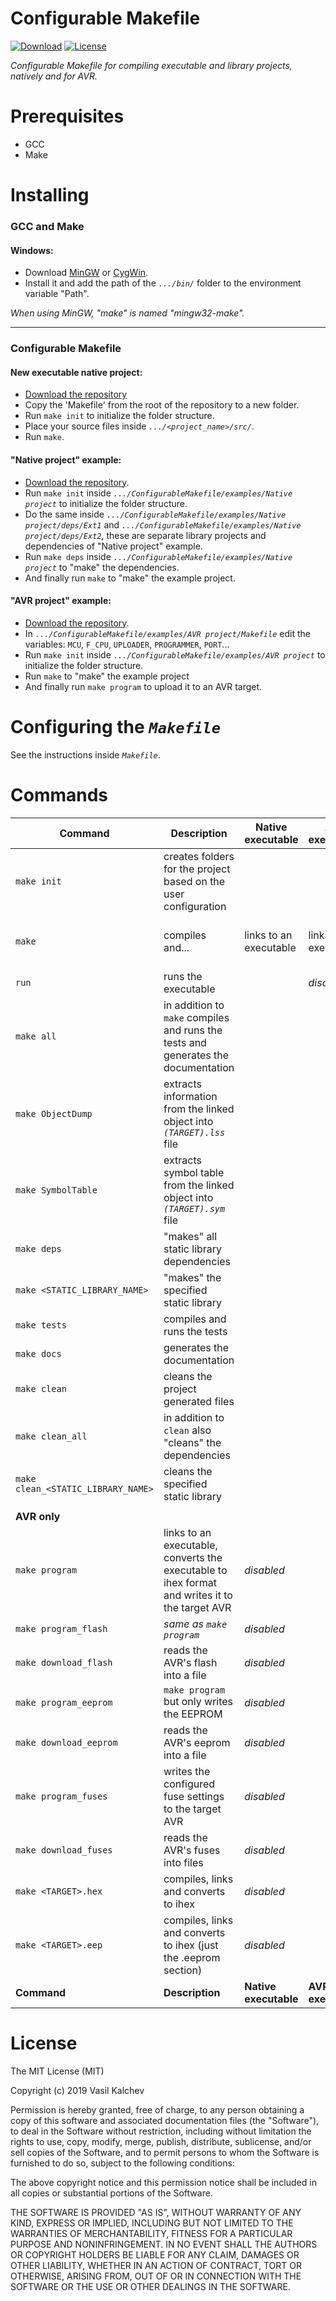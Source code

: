 Configurable Makefile
=====================

[![Download](https://img.shields.io/badge/download-master_branch-blue.svg?style=flat&logo=github&logoColor=white)](https://github.com/VaSe7u/ConfigurableMakefile/archive/master.zip)
[![License](https://img.shields.io/badge/license-MIT-lightgrey.svg)](https://opensource.org/licenses/mit-license.php)

*Configurable Makefile for compiling executable and library projects, natively and for AVR.*


Prerequisites
=============
 - GCC
 - Make


Installing
==========
### GCC and Make
#### Windows:
 - Download [MinGW][mingw_home] or [CygWin][cygwin_home].
 - Install it and add the path of the *`.../bin/`* folder to the environment variable "Path".
 
*When using MinGW, "make" is named "mingw32-make".*

---

### Configurable Makefile
#### New executable native project:
 - [Download the repository][download_repo]
 - Copy the 'Makefile' from the root of the repository to a new folder.
 - Run `make init` to initialize the folder structure.
 - Place your source files inside *`.../<project_name>/src/`*.
 - Run `make`.

#### "Native project" example:
 - [Download the repository][download_repo].
 - Run `make init` inside *`.../ConfigurableMakefile/examples/Native project`* to initialize the folder structure.
 - Do the same inside *`.../ConfigurableMakefile/examples/Native project/deps/Ext1`* and *`.../ConfigurableMakefile/examples/Native project/deps/Ext2`*, these are separate library projects and dependencies of "Native project" example.
 - Run `make deps` inside *`.../ConfigurableMakefile/examples/Native project`* to "make" the dependencies.
 - And finally run `make` to "make" the example project.

#### "AVR project" example:
 - [Download the repository][download_repo].
 - In *`.../ConfigurableMakefile/examples/AVR project/Makefile`* edit the variables: `MCU`, `F_CPU`, `UPLOADER`, `PROGRAMMER`, `PORT`...
 - Run `make init` inside *`.../ConfigurableMakefile/examples/AVR project`* to initialize the folder structure.
 - Run `make` to "make" the example project
 - And finally run `make program` to upload it to an AVR target.


Configuring the *`Makefile`*
============================
See the instructions inside *`Makefile`*.


Commands
========
| Command                            | Description                                                                                    | Native executable      | AVR executable         | Library                          |
| ---------------------------------- | ---------------------------------------------------------------------------------------------- | ---------------------- | ---------------------- | -------------------------------- |
| `make init`                        | creates folders for the project based on the user configuration                                |                        |                        |                                  |
| `make`                             | compiles and...                                                                                | links to an executable | links to an executable | creates a static library archive |
| `run`                              | runs the executable                                                                            |                        | *disabled*             | *disabled*                       |
| `make all`                         | in addition to `make` compiles and runs the tests and generates the documentation              |                        |                        |                                  |
| `make ObjectDump`                  | extracts information from the linked object into *`(TARGET).lss`* file                         |                        |                        | *disabled*                       |
| `make SymbolTable`                 | extracts symbol table from the linked object into *`(TARGET).sym`* file                        |                        |                        | *disabled*                       |
| `make deps`                        | "makes" all static library dependencies                                                        |                        |                        |                                  |
| `make <STATIC_LIBRARY_NAME>`       | "makes" the specified static library                                                           |                        |                        |                                  |
| `make tests`                       | compiles and runs the tests                                                                    |                        |                        |                                  |
| `make docs`                        | generates the documentation                                                                    |                        |                        |                                  |
| `make clean`                       | cleans the project generated files                                                             |                        |                        |                                  |
| `make clean_all`                   | in addition to `clean` also "cleans" the dependencies                                          |                        |                        |                                  |
| `make clean_<STATIC_LIBRARY_NAME>` | cleans the specified static library                                                            |                        |                        |                                  |
|                                    |                                                                                                |                        |                        |                                  |
| **AVR only**                       |                                                                                                |                        |                        |                                  |
| `make program`                     | links to an executable, converts the executable to ihex format and writes it to the target AVR | *disabled*             |                        | *disabled*                       |
| `make program_flash`               | *same as `make program`*                                                                       | *disabled*             |                        | *disabled*                       |
| `make download_flash`              | reads the AVR's flash into a file                                                              | *disabled*             |                        | *disabled*                       |
| `make program_eeprom`              | `make program` but only writes the EEPROM                                                      | *disabled*             |                        | *disabled*                       |
| `make download_eeprom`             | reads the AVR's eeprom into a file                                                             | *disabled*             |                        | *disabled*                       |
| `make program_fuses`               | writes the configured fuse settings to the target AVR                                          | *disabled*             |                        | *disabled*                       |
| `make download_fuses`              | reads the AVR's fuses into files                                                               | *disabled*             |                        | *disabled*                       |
| `make <TARGET>.hex`                | compiles, links and converts to ihex                                                           | *disabled*             |                        | *disabled*                       |
| `make <TARGET>.eep`                | compiles, links and converts to ihex (just the .eeprom section)                                | *disabled*             |                        | *disabled*                       |
| **Command**                        | **Description**                                                                                | **Native executable**  | **AVR executable**     | **Library**                      |


License
=======
The MIT License (MIT)

Copyright (c) 2019 Vasil Kalchev

Permission is hereby granted, free of charge, to any person obtaining a copy
of this software and associated documentation files (the "Software"), to deal
in the Software without restriction, including without limitation the rights
to use, copy, modify, merge, publish, distribute, sublicense, and/or sell
copies of the Software, and to permit persons to whom the Software is
furnished to do so, subject to the following conditions:

The above copyright notice and this permission notice shall be included in all
copies or substantial portions of the Software.

THE SOFTWARE IS PROVIDED "AS IS", WITHOUT WARRANTY OF ANY KIND, EXPRESS OR
IMPLIED, INCLUDING BUT NOT LIMITED TO THE WARRANTIES OF MERCHANTABILITY,
FITNESS FOR A PARTICULAR PURPOSE AND NONINFRINGEMENT. IN NO EVENT SHALL THE
AUTHORS OR COPYRIGHT HOLDERS BE LIABLE FOR ANY CLAIM, DAMAGES OR OTHER
LIABILITY, WHETHER IN AN ACTION OF CONTRACT, TORT OR OTHERWISE, ARISING FROM,
OUT OF OR IN CONNECTION WITH THE SOFTWARE OR THE USE OR OTHER DEALINGS IN THE
SOFTWARE.

[download_repo]: https://github.com/VaSe7u/ConfigurableMakefile/archive/master.zip
[download_makefile]: https://raw.githubusercontent.com/VaSe7u/ConfigurableMakefile/master/Makefile
[gnuwin32_make]: http://gnuwin32.sourceforge.net/packages/make.htm
[mingw_home]: http://www.mingw.org/
[cygwin_home]: https://www.cygwin.com/
